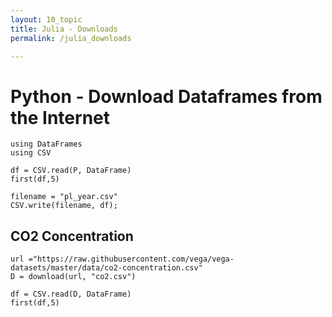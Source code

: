 ```yaml
---
layout: 10_topic
title: Julia - Downloads
permalink: /julia_downloads

---
```

# Python - Download Dataframes from the Internet

> 
    using DataFrames
    using CSV


>
    df = CSV.read(P, DataFrame)
    first(df,5)   


>
    filename = "pl_year.csv"
    CSV.write(filename, df);



## CO2 Concentration

>
    url ="https://raw.githubusercontent.com/vega/vega-datasets/master/data/co2-concentration.csv"
    D = download(url, "co2.csv")

>
    df = CSV.read(D, DataFrame)
    first(df,5)    


